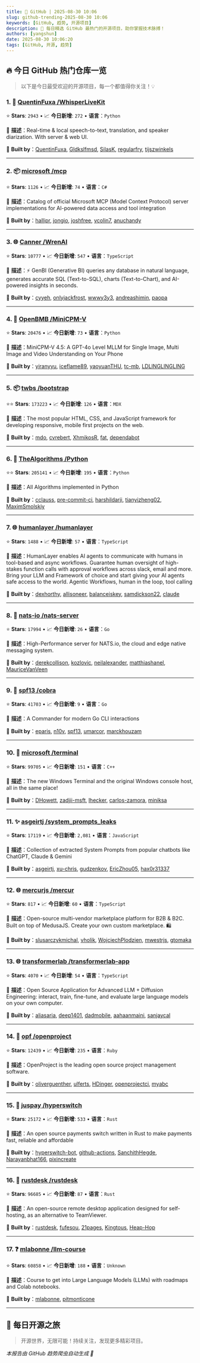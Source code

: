 ```yaml
---
title: 🚀 GitHub | 2025-08-30 10:06
slug: github-trending-2025-08-30 10:06
keywords: [GitHub, 趋势, 开源项目]
description: 🌟 每日精选 GitHub 最热门的开源项目，助你掌握技术脉搏！
authors: [yangshun]
date: 2025-08-30 10:06:20
tags: [GitHub, 开源, 趋势]
---
```


## 🔥 今日 GitHub 热门仓库一览

> 以下是今日最受欢迎的开源项目，每一个都值得你关注！💡

### 1. 🐍 [QuentinFuxa /WhisperLiveKit](https://github.com/QuentinFuxa/WhisperLiveKit)

⭐ **Stars**: `2943`   •   📈 **今日新增**: `272`   •   **语言**：`Python`

📝 **描述**：Real-time & local speech-to-text, translation, and speaker diarization. With server & web UI.

🤝 **Built by**：[QuentinFuxa](https://github.com/QuentinFuxa), [Gldkslfmsd](https://github.com/Gldkslfmsd), [SilasK](https://github.com/SilasK), [regularfry](https://github.com/regularfry), [tijszwinkels](https://github.com/tijszwinkels)

---

### 2. 📦 [microsoft /mcp](https://github.com/microsoft/mcp)

⭐ **Stars**: `1126`   •   📈 **今日新增**: `74`   •   **语言**：`C#`

📝 **描述**：Catalog of official Microsoft MCP (Model Context Protocol) server implementations for AI-powered data access and tool integration

🤝 **Built by**：[hallipr](https://github.com/hallipr), [jongio](https://github.com/jongio), [joshfree](https://github.com/joshfree), [vcolin7](https://github.com/vcolin7), [anuchandy](https://github.com/anuchandy)

---

### 3. 🌐 [Canner /WrenAI](https://github.com/Canner/WrenAI)

⭐ **Stars**: `10777`   •   📈 **今日新增**: `547`   •   **语言**：`TypeScript`

📝 **描述**：⚡️ GenBI (Generative BI) queries any database in natural language, generates accurate SQL (Text-to-SQL), charts (Text-to-Chart), and AI-powered insights in seconds.

🤝 **Built by**：[cyyeh](https://github.com/cyyeh), [onlyjackfrost](https://github.com/onlyjackfrost), [wwwy3y3](https://github.com/wwwy3y3), [andreashimin](https://github.com/andreashimin), [paopa](https://github.com/paopa)

---

### 4. 🐍 [OpenBMB /MiniCPM-V](https://github.com/OpenBMB/MiniCPM-V)

⭐ **Stars**: `20476`   •   📈 **今日新增**: `73`   •   **语言**：`Python`

📝 **描述**：MiniCPM-V 4.5: A GPT-4o Level MLLM for Single Image, Multi Image and Video Understanding on Your Phone

🤝 **Built by**：[yiranyyu](https://github.com/yiranyyu), [iceflame89](https://github.com/iceflame89), [yaoyuanTHU](https://github.com/yaoyuanTHU), [tc-mb](https://github.com/tc-mb), [LDLINGLINGLING](https://github.com/LDLINGLINGLING)

---

### 5. 📦 [twbs /bootstrap](https://github.com/twbs/bootstrap)

⭐⭐ **Stars**: `173223`   •   📈 **今日新增**: `126`   •   **语言**：`MDX`

📝 **描述**：The most popular HTML, CSS, and JavaScript framework for developing responsive, mobile first projects on the web.

🤝 **Built by**：[mdo](https://github.com/mdo), [cvrebert](https://github.com/cvrebert), [XhmikosR](https://github.com/XhmikosR), [fat](https://github.com/fat), [dependabot](https://github.com/dependabot)

---

### 6. 🐍 [TheAlgorithms /Python](https://github.com/TheAlgorithms/Python)

⭐⭐ **Stars**: `205141`   •   📈 **今日新增**: `195`   •   **语言**：`Python`

📝 **描述**：All Algorithms implemented in Python

🤝 **Built by**：[cclauss](https://github.com/cclauss), [pre-commit-ci](https://github.com/pre-commit-ci), [harshildarji](https://github.com/harshildarji), [tianyizheng02](https://github.com/tianyizheng02), [MaximSmolskiy](https://github.com/MaximSmolskiy)

---

### 7. 🌐 [humanlayer /humanlayer](https://github.com/humanlayer/humanlayer)

⭐ **Stars**: `1488`   •   📈 **今日新增**: `57`   •   **语言**：`TypeScript`

📝 **描述**：HumanLayer enables AI agents to communicate with humans in tool-based and async workflows. Guarantee human oversight of high-stakes function calls with approval workflows across slack, email and more. Bring your LLM and Framework of choice and start giving your AI agents safe access to the world. Agentic Workflows, human in the loop, tool calling

🤝 **Built by**：[dexhorthy](https://github.com/dexhorthy), [allisoneer](https://github.com/allisoneer), [balanceiskey](https://github.com/balanceiskey), [samdickson22](https://github.com/samdickson22), [claude](https://github.com/claude)

---

### 8. 🚦 [nats-io /nats-server](https://github.com/nats-io/nats-server)

⭐ **Stars**: `17994`   •   📈 **今日新增**: `26`   •   **语言**：`Go`

📝 **描述**：High-Performance server for NATS.io, the cloud and edge native messaging system.

🤝 **Built by**：[derekcollison](https://github.com/derekcollison), [kozlovic](https://github.com/kozlovic), [neilalexander](https://github.com/neilalexander), [matthiashanel](https://github.com/matthiashanel), [MauriceVanVeen](https://github.com/MauriceVanVeen)

---

### 9. 🚦 [spf13 /cobra](https://github.com/spf13/cobra)

⭐ **Stars**: `41703`   •   📈 **今日新增**: `9`   •   **语言**：`Go`

📝 **描述**：A Commander for modern Go CLI interactions

🤝 **Built by**：[eparis](https://github.com/eparis), [n10v](https://github.com/n10v), [spf13](https://github.com/spf13), [umarcor](https://github.com/umarcor), [marckhouzam](https://github.com/marckhouzam)

---

### 10. 🔧 [microsoft /terminal](https://github.com/microsoft/terminal)

⭐ **Stars**: `99705`   •   📈 **今日新增**: `151`   •   **语言**：`C++`

📝 **描述**：The new Windows Terminal and the original Windows console host, all in the same place!

🤝 **Built by**：[DHowett](https://github.com/DHowett), [zadjii-msft](https://github.com/zadjii-msft), [lhecker](https://github.com/lhecker), [carlos-zamora](https://github.com/carlos-zamora), [miniksa](https://github.com/miniksa)

---

### 11. ✨ [asgeirtj /system_prompts_leaks](https://github.com/asgeirtj/system_prompts_leaks)

⭐ **Stars**: `17119`   •   📈 **今日新增**: `2,081`   •   **语言**：`JavaScript`

📝 **描述**：Collection of extracted System Prompts from popular chatbots like ChatGPT, Claude & Gemini

🤝 **Built by**：[asgeirtj](https://github.com/asgeirtj), [xu-chris](https://github.com/xu-chris), [gudzenkov](https://github.com/gudzenkov), [EricZhou05](https://github.com/EricZhou05), [hax0r31337](https://github.com/hax0r31337)

---

### 12. 🌐 [mercurjs /mercur](https://github.com/mercurjs/mercur)

⭐ **Stars**: `817`   •   📈 **今日新增**: `60`   •   **语言**：`TypeScript`

📝 **描述**：Open-source multi-vendor marketplace platform for B2B & B2C. Built on top of MedusaJS. Create your own custom marketplace. 🛍️

🤝 **Built by**：[slusarczykmichal](https://github.com/slusarczykmichal), [vholik](https://github.com/vholik), [WojciechPlodzien](https://github.com/WojciechPlodzien), [mwestrjs](https://github.com/mwestrjs), [gtomaka](https://github.com/gtomaka)

---

### 13. 🌐 [transformerlab /transformerlab-app](https://github.com/transformerlab/transformerlab-app)

⭐ **Stars**: `4070`   •   📈 **今日新增**: `54`   •   **语言**：`TypeScript`

📝 **描述**：Open Source Application for Advanced LLM + Diffusion Engineering: interact, train, fine-tune, and evaluate large language models on your own computer.

🤝 **Built by**：[aliasaria](https://github.com/aliasaria), [deep1401](https://github.com/deep1401), [dadmobile](https://github.com/dadmobile), [aahaanmaini](https://github.com/aahaanmaini), [sanjaycal](https://github.com/sanjaycal)

---

### 14. 💎 [opf /openproject](https://github.com/opf/openproject)

⭐ **Stars**: `12439`   •   📈 **今日新增**: `235`   •   **语言**：`Ruby`

📝 **描述**：OpenProject is the leading open source project management software.

🤝 **Built by**：[oliverguenther](https://github.com/oliverguenther), [ulferts](https://github.com/ulferts), [HDinger](https://github.com/HDinger), [openprojectci](https://github.com/openprojectci), [myabc](https://github.com/myabc)

---

### 15. 🦀 [juspay /hyperswitch](https://github.com/juspay/hyperswitch)

⭐ **Stars**: `25172`   •   📈 **今日新增**: `533`   •   **语言**：`Rust`

📝 **描述**：An open source payments switch written in Rust to make payments fast, reliable and affordable

🤝 **Built by**：[hyperswitch-bot](https://github.com/hyperswitch-bot), [github-actions](https://github.com/github-actions), [SanchithHegde](https://github.com/SanchithHegde), [Narayanbhat166](https://github.com/Narayanbhat166), [pixincreate](https://github.com/pixincreate)

---

### 16. 🦀 [rustdesk /rustdesk](https://github.com/rustdesk/rustdesk)

⭐ **Stars**: `96685`   •   📈 **今日新增**: `87`   •   **语言**：`Rust`

📝 **描述**：An open-source remote desktop application designed for self-hosting, as an alternative to TeamViewer.

🤝 **Built by**：[rustdesk](https://github.com/rustdesk), [fufesou](https://github.com/fufesou), [21pages](https://github.com/21pages), [Kingtous](https://github.com/Kingtous), [Heap-Hop](https://github.com/Heap-Hop)

---

### 17. ❓ [mlabonne /llm-course](https://github.com/mlabonne/llm-course)

⭐ **Stars**: `60858`   •   📈 **今日新增**: `188`   •   **语言**：`Unknown`

📝 **描述**：Course to get into Large Language Models (LLMs) with roadmaps and Colab notebooks.

🤝 **Built by**：[mlabonne](https://github.com/mlabonne), [pitmonticone](https://github.com/pitmonticone)

---

## 🌈 每日开源之旅

> 开源世界，无限可能！持续关注，发现更多精彩项目。

*本报告由 GitHub 趋势爬虫自动生成 🤖*
